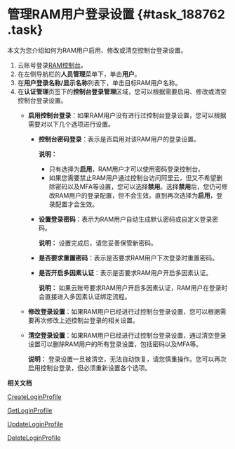 # 管理RAM用户登录设置 {#task_188762 .task}

本文为您介绍如何为RAM用户启用、修改或清空控制台登录设置。

1.  云账号登录[RAM控制台](https://ram.console.aliyun.com/)。
2.  在左侧导航栏的**人员管理**菜单下，单击**用户**。
3.  在**用户登录名称/显示名称**列表下，单击目标RAM用户名称。
4.  在**认证管理**页签下的**控制台登录管理**区域，您可以根据需要启用、修改或清空控制台登录设置。 
    -   **启用控制台登录**：如果RAM用户没有进行过控制台登录设置，您可以根据需要对以下几个选项进行设置。
        -   **控制台密码登录**：表示是否启用对该RAM用户的登录设置。

            **说明：** 

            -   只有选择为**启用**，RAM用户才可以使用密码登录控制台。
            -   如果您需要禁止RAM用户通过控制台访问阿里云，但又不希望删除密码以及MFA等设置，您可以选择**禁用**。选择**禁用**后，您仍可修改RAM用户的登录配置，但不会生效。直到再次选择为**启用**，登录配置才会生效。
        -   **设置登录密码**：表示为RAM用户自动生成默认密码或自定义登录密码。

            **说明：** 设置完成后，请您妥善保管新密码。

        -   **是否要求重置密码**：表示是否要求RAM用户下次登录时重置密码。
        -   **是否开启多因素认证**：表示是否要求RAM用户开启多因素认证。

            **说明：** 如果云账号要求RAM用户开启多因素认证，RAM用户在登录时会直接进入多因素认证绑定流程。

    -   **修改登录设置**：如果RAM用户已经进行过控制台登录设置，您可以根据需要再次修改上述控制台登录的相关设置。
    -   **清空登录设置**：如果RAM用户已经进行过控制台登录设置，通过清空登录设置可以删除RAM用户的所有登录设置，包括密码以及MFA等。

        **说明：** 登录设置一旦被清空，无法自动恢复，请您慎重操作。您可以再次启用控制台登录，但必须重新设置各个选项。


**相关文档**  


[CreateLoginProfile](../../../../cn.zh-CN/API参考（RAM）/用户管理接口/CreateLoginProfile.md#)

[GetLoginProfile](../../../../cn.zh-CN/API参考（RAM）/用户管理接口/GetLoginProfile.md#)

[UpdateLoginProfile](../../../../cn.zh-CN/API参考（RAM）/用户管理接口/UpdateLoginProfile.md#)

[DeleteLoginProfile](../../../../cn.zh-CN/API参考（RAM）/用户管理接口/DeleteLoginProfile.md#)

